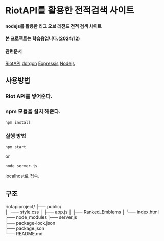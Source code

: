 # RiotAPI를 활용한 전적검색 사이트
#### nodejs를 활용한 리그 오브 레전드 전적 검색 사이트
#### 본 프로젝트는 학습용입니다.(2024/12)
#### 관련문서 
[RiotAPI](https://developer.riotgames.com/)
[ddrgon](https://developer.riotgames.com/docs/lol)
[Expressjs](https://expressjs.com/en/guide/routing.html)
[Nodejs](https://nodejs.org/en)
## 사용방법
### Riot API를 넣어준다.
### npm 모듈을 설치 해준다.
```
npm install 
```
### 실행 방법
```
npm start
```
or
```
node server.js
```
localhost로 접속.

## 구조
riotapiproject/
├── public/               
│   ├── style.css
│   ├── app.js
│   ├── Ranked_Emblems
│   └── index.html   
├── node_modules
├── server.js              
├── package-lock.json              
├── package.json           
└── README.md           
